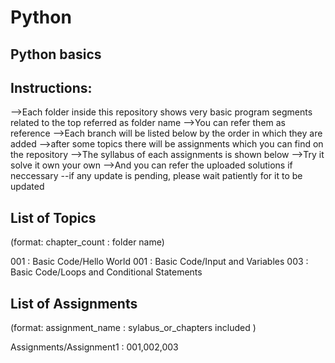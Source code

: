 # Python
Python basics
-------------

Instructions:
------------

-->Each folder inside this repository shows very basic program segments related to the top referred as folder name
-->You can refer them as reference
-->Each branch will be listed below by the order in which they are added
-->after some topics there will be assignments which you can find on the repository
-->The syllabus of each assignments is shown below
-->Try it solve it own your own
-->And you can refer the uploaded solutions if neccessary
--if any update is pending, please wait patiently for it to be updated







List of Topics
--------------

(format: chapter_count : folder name)

001 : Basic Code/Hello World
001 : Basic Code/Input and Variables
003 : Basic Code/Loops and Conditional Statements



List of Assignments
-------------------

(format: assignment_name : sylabus_or_chapters included )

Assignments/Assignment1 : 001,002,003



















